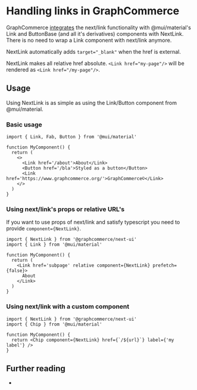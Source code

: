 # Handling links in GraphCommerce

GraphCommerce
[integrates](https://github.com/graphcommerce-org/graphcommerce/blob/62ba3db38508776afff4cacd3d16dc220cb059d1/examples/magento-graphcms/components/theme.ts#L205-L208)
the next/link functionality with @mui/material's Link and ButtonBase (and all
it's derivatives) components with NextLink. There is no need to wrap a Link
component with next/link anymore.

NextLink automatically adds `target="_blank"` when the href is external.

NextLink makes all relative href absolute. `<Link href="my-page"/>` will be
rendered as `<Link href="/my-page"/>`.

## Usage

Using NextLink is as simple as using the Link/Button component from
@mui/material.

### Basic usage

```tsx
import { Link, Fab, Button } from '@mui/material'

function MyComponent() {
  return (
    <>
      <Link href='/about'>About</Link>
      <Button href='/bla'>Styled as a button</Button>
      <Link href='https://www.graphcommerce.org/'>GraphCommerce©</Link>
    </>
  )
}
```

### Using next/link's props or relative URL's

If you want to use props of next/link and satisfy typescript you need to provide
`component={NextLink}`.

```tsx
import { NextLink } from '@graphcommerce/next-ui'
import { Link } from '@mui/material'

function MyComponent() {
  return (
    <Link href='subpage' relative component={NextLink} prefetch={false}>
      About
    </Link>
  )
}
```

### Using next/link with a custom component

```tsx
import { NextLink } from '@graphcommerce/next-ui'
import { Chip } from '@mui/material'

function MyComponent() {
  return <Chip component={NextLink} href={`/${url}`} label={'my label'} />
}
```

## Further reading

-
